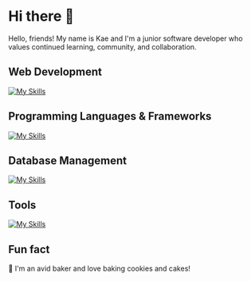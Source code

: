 # Hi there 👋

Hello, friends! My name is Kae and I'm a junior software developer who values continued learning, community, and collaboration.

## Web Development
[![My Skills](https://skillicons.dev/icons?i=js,vue,html,css,bootstrap)](https://skillicons.dev)

## Programming Languages & Frameworks

[![My Skills](https://skillicons.dev/icons?i=java,spring)](https://skillicons.dev)

## Database Management
[![My Skills](https://skillicons.dev/icons?i=postgres)](https://skillicons.dev)

## Tools
[![My Skills](https://skillicons.dev/icons?i=idea,vscode,figma,notion,git,github,postman)](https://skillicons.dev)

## Fun fact 
:star2: I'm an avid baker and love baking cookies and cakes!
